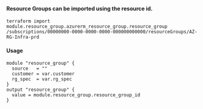 #### Resource Groups can be imported using the resource id.
    terraform import module.resource_group.azurerm_resource_group.resource_group /subscriptions/00000000-0000-0000-0000-000000000000/resourceGroups/AZ-RG-Infra-prd

#### Usage
```hcl
module "resource_group" {
  source   = ""
  customer = var.customer
  rg_spec  = var.rg_spec
}
output "resource_group" {
  value = module.resource_group.resource_group_id
}
```